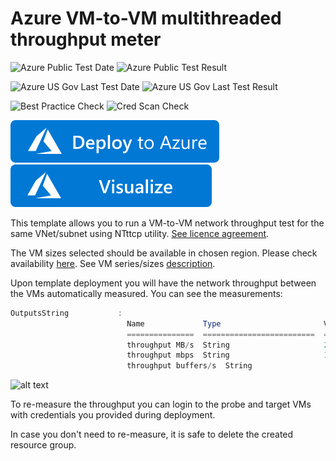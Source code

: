 # Azure VM-to-VM multithreaded throughput meter

![Azure Public Test Date](https://azurequickstartsservice.blob.core.windows.net/badges/vm-to-vm-throughput-meter-multithreaded/PublicLastTestDate.svg)
![Azure Public Test Result](https://azurequickstartsservice.blob.core.windows.net/badges/vm-to-vm-throughput-meter-multithreaded/PublicDeployment.svg)

![Azure US Gov Last Test Date](https://azurequickstartsservice.blob.core.windows.net/badges/vm-to-vm-throughput-meter-multithreaded/FairfaxLastTestDate.svg)
![Azure US Gov Last Test Result](https://azurequickstartsservice.blob.core.windows.net/badges/vm-to-vm-throughput-meter-multithreaded/FairfaxDeployment.svg)

![Best Practice Check](https://azurequickstartsservice.blob.core.windows.net/badges/vm-to-vm-throughput-meter-multithreaded/BestPracticeResult.svg)
![Cred Scan Check](https://azurequickstartsservice.blob.core.windows.net/badges/vm-to-vm-throughput-meter-multithreaded/CredScanResult.svg)

[![Deploy To Azure](https://raw.githubusercontent.com/Azure/azure-quickstart-templates/master/1-CONTRIBUTION-GUIDE/images/deploytoazure.svg?sanitize=true)]("https://portal.azure.com/#create/Microsoft.Template/uri/https%3A%2F%2Fraw.githubusercontent.com%2FAzure%2Fazure-quickstart-templates%2Fmaster%2Fvm-to-vm-throughput-meter-multithreaded%2Fazuredeploy.json")  [![Visualize](https://raw.githubusercontent.com/Azure/azure-quickstart-templates/master/1-CONTRIBUTION-GUIDE/images/visualizebutton.svg?sanitize=true)]("http://armviz.io/#/?load=https%3A%2F%2Fraw.githubusercontent.com%2FAzure%2Fazure-quickstart-templates%2Fmaster%2Fvm-to-vm-throughput-meter-multithreaded%2Fazuredeploy.json")

This template allows you to run a VM-to-VM network throughput test for the same VNet/subnet using NTttcp utility. [See licence agreement](https://gallery.technet.microsoft.com/NTttcp-Version-528-Now-f8b12769).

The VM sizes selected should be available in chosen region. Please check availability [here](https://azure.microsoft.com/en-us/regions/services/).
See VM series/sizes [description](https://azure.microsoft.com/en-us/documentation/articles/virtual-machines-windows-sizes/).

Upon template deployment you will have the network throughput between the VMs automatically measured. You can see the measurements:

```powershell
OutputsString           : 
                          Name             Type                       Value     
                          ===============  =========================  ==========
                          throughput MB/s  String                     229.453   
                          throughput mbps  String                     1924.787  
                          throughput buffers/s  String                     1835.620 
```

![alt text](images/throughput.png "Throughput measurement output")

To re-measure the throughput you can login to the probe and target VMs with credentials you provided during deployment.

In case you don't need to re-measure, it is safe to delete the created resource group.



